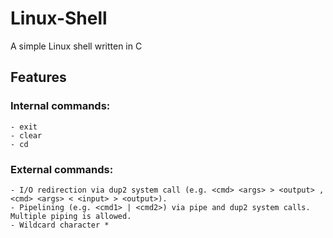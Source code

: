# Linux-Shell

A simple Linux shell written in C

## Features
### Internal commands: 
```
- exit 
- clear 
- cd
```
### External commands:
```
- I/O redirection via dup2 system call (e.g. <cmd> <args> > <output> , <cmd> <args> < <input> > <output>).
- Pipelining (e.g. <cmd1> | <cmd2>) via pipe and dup2 system calls. Multiple piping is allowed.
- Wildcard character * 
```
